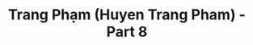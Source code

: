 ---
layout: album
resource: instagram
title: "Trang Phạm (Huyen Trang Pham) - Part 8"
description: "Instagram album of Trang Phạm (Huyen Trang Pham), part 8.</br> Username: trangg.phaam"
active: gallery
album-title: "Trang Phạm (Huyen Trang Pham)"
images:
  - image_path: trangg.phaam/8/20220414_193637_278311487_963079660947430_3930415790785673135_n.jpg
  - image_path: trangg.phaam/8/20220414_193637_278338813_354131206767455_8142448814728277568_n.jpg
  - image_path: trangg.phaam/8/20220414_193637_278379132_738860713770648_2055971751707443513_n.jpg
  - image_path: trangg.phaam/8/20220414_193637_278428016_138974025354461_7361919015826808485_n.jpg
  - image_path: trangg.phaam/8/20220516_200411_280769099_2725819937562554_3583674869700615108_n.jpg
  - image_path: trangg.phaam/8/20220516_200411_280956957_1037215010538689_8320260247185537663_n.jpg
  - image_path: trangg.phaam/8/20220516_200411_280979670_1036638543631324_1970911231421129207_n.jpg
---